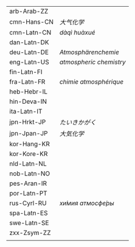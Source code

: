 | | |
|-|-|
| arb-Arab-ZZ |  |
| cmn-Hans-CN | _大气化学_ |
| cmn-Latn-CN | _dàqì huàxué_ |
| dan-Latn-DK |  |
| deu-Latn-DE | _Atmosphärenchemie_ |
| eng-Latn-US | _atmospheric chemistry_ |
| fin-Latn-FI |  |
| fra-Latn-FR | _chimie atmosphérique_ |
| heb-Hebr-IL |  |
| hin-Deva-IN |  |
| ita-Latn-IT |  |
| jpn-Hrkt-JP | _たいきかがく_ |
| jpn-Jpan-JP | _大気化学_ |
| kor-Hang-KR |  |
| kor-Kore-KR |  |
| nld-Latn-NL |  |
| nob-Latn-NO |  |
| pes-Aran-IR |  |
| por-Latn-PT |  |
| rus-Cyrl-RU | _хи́мия атмосфе́ры_ |
| spa-Latn-ES |  |
| swe-Latn-SE |  |
| zxx-Zsym-ZZ |  |
|  |  |